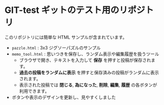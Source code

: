 # GIT-test ギットのテスト用のリポジトリ

このリポジトリには簡単な HTML サンプルが含まれています。

- `pazzle.html` : 3x3 ジグソーパズルのサンプル
- `memo_tool.html` : 思いつきを保存し、ランダム表示や編集履歴を扱うツール
  - ブラウザで開き、テキストを入力して **保存** を押すと投稿が保存されます。
  - **過去の投稿をランダムに表示** を押すと保存済みの投稿がランダムに表示されます。
  - 表示された投稿では **閉じる**, **為になった**, **削除**, **編集**, **履歴** の各ボタンが利用できます。
- ボタンや表示のデザインを更新し、見やすくしました
